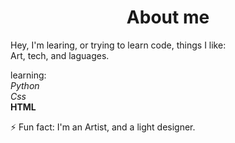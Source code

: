 # <h1 align="center"> About me </h1>
<p>Hey, I'm learing, or trying to learn code, things I like:<br>
Art, tech, and laguages.</p>

learning:<br>
<em>Python</em><br>
<em>Css</em><br>
<strong>HTML</strong>

⚡ Fun fact: I'm an Artist, and a light designer.


<!--
**Arezzo-Utagawashi/Arezzo-Utagawashi** is a ✨ _special_ ✨ repository because its `README.md` (this file) appears on your GitHub profile.

Here are some ideas to get you started:

- 🔭 I’m currently working on ...
- 🌱 I’m currently learning ...
- 👯 I’m looking to collaborate on ...
- 🤔 I’m looking for help with ...
- 💬 Ask me about ...
- 📫 How to reach me: ...
- 😄 Pronouns: ...
- ⚡ Fun fact: ...
-->
